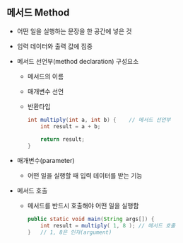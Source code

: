 ## 메서드 Method

* 어떤 일을 실행하는 문장을 한 공간에 넣은 것

*   입력 데이터와 출력 값에 집중

* 메서드 선언부(method declaration) 구성요소

  * 메서드의 이름

  * 매개변수 선언

  * 반환타입

    ```java
    int multiply(int a, int b) {	// 메서드 선언부
        int result = a + b;
        
        return result;
    }
    ```

* 매개변수(parameter)
  * 어떤 일을 실행할 때 입력 데이터를 받는 기능

* 메서드 호출

  * 메서드를 반드시 호출해야 어떤 일을 실행함

    ```java
    public static void main(String args[]) {
        int result = multiply( 1, 8 ); // 메서드 호출
    }	// 1, 8은 인자(argument)
    ```

    